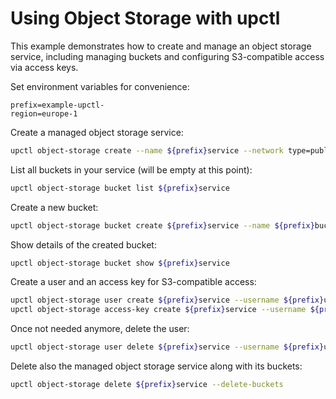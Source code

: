 # Using Object Storage with upctl

This example demonstrates how to create and manage an object storage service, including managing buckets and configuring
S3-compatible access via access keys.

Set environment variables for convenience:

```env
prefix=example-upctl-
region=europe-1
```

Create a managed object storage service:

```sh
upctl object-storage create --name ${prefix}service --network type=public,name=${prefix}network,family=IPv4 --region ${region}
```

List all buckets in your service (will be empty at this point):

```sh
upctl object-storage bucket list ${prefix}service
```

Create a new bucket:

```sh
upctl object-storage bucket create ${prefix}service --name ${prefix}bucket
```

Show details of the created bucket:

```sh
upctl object-storage bucket show ${prefix}service
```

Create a user and an access key for S3-compatible access:

```sh
upctl object-storage user create ${prefix}service --username ${prefix}user
upctl object-storage access-key create ${prefix}service --username ${prefix}user
```

Once not needed anymore, delete the user:

```sh
upctl object-storage user delete ${prefix}service --username ${prefix}user
```

Delete also the managed object storage service along with its buckets:

```sh
upctl object-storage delete ${prefix}service --delete-buckets
```
